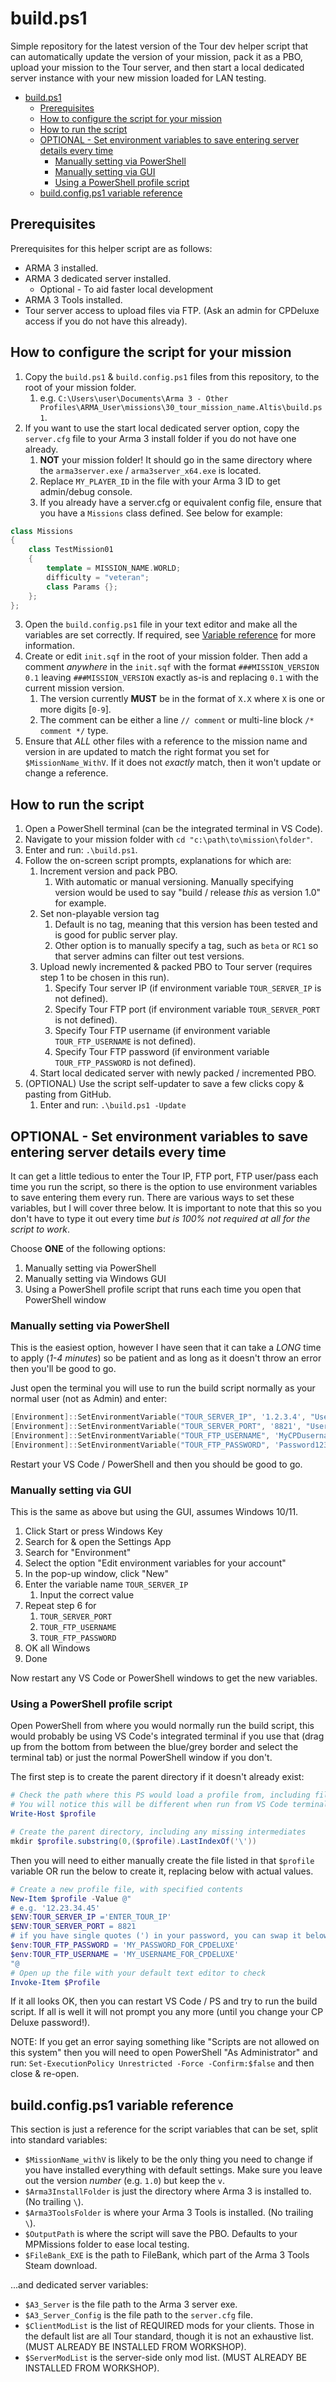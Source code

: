 # build.ps1

Simple repository for the latest version of the Tour dev helper script that can automatically update the version of your mission, pack it as a PBO, upload your mission to the Tour server, and then start a local dedicated server instance with your new mission loaded for LAN testing.

- [build.ps1](#buildps1)
  - [Prerequisites](#prerequisites)
  - [How to configure the script for your mission](#how-to-configure-the-script-for-your-mission)
  - [How to run the script](#how-to-run-the-script)
  - [OPTIONAL - Set environment variables to save entering server details every time](#optional---set-environment-variables-to-save-entering-server-details-every-time)
    - [Manually setting via PowerShell](#manually-setting-via-powershell)
    - [Manually setting via GUI](#manually-setting-via-gui)
    - [Using a PowerShell profile script](#using-a-powershell-profile-script)
  - [build.config.ps1 variable reference](#buildconfigps1-variable-reference)

## Prerequisites

Prerequisites for this helper script are as follows:

- ARMA 3 installed.
- ARMA 3 dedicated server installed.
  - Optional - To aid faster local development
- ARMA 3 Tools installed.
- Tour server access to upload files via FTP. (Ask an admin for CPDeluxe access if you do not have this already).

## How to configure the script for your mission

1. Copy the `build.ps1` & `build.config.ps1` files from this repository, to the root of your mission folder.
    1. e.g. `C:\Users\user\Documents\Arma 3 - Other Profiles\ARMA_User\missions\30_tour_mission_name.Altis\build.ps1`.
2. If you want to use the start local dedicated server option, copy the `server.cfg` file to your Arma 3 install folder if you do not have one already.
    1. __NOT__ your mission folder! It should go in the same directory where the `arma3server.exe` / `arma3server_x64.exe` is located.
    2. Replace `MY_PLAYER_ID` in the file with your Arma 3 ID to get admin/debug console.
    3. If you already have a server.cfg or equivalent config file, ensure that you have a `Missions` class defined. See below for example:
```hpp
class Missions
{
	class TestMission01
	{
		template = MISSION_NAME.WORLD;
		difficulty = "veteran";
		class Params {};
	};
};
```
3. Open the `build.config.ps1` file in your text editor and make all the variables are set correctly. If required, see [Variable reference](#buildps1-variable-reference) for more information.
4. Create or edit `init.sqf` in the root of your mission folder. Then add a comment _anywhere_ in the `init.sqf` with the format `###MISSION_VERSION 0.1` leaving `###MISSION_VERSION` exactly as-is and replacing `0.1` with the current mission version.
    1. The version currently __MUST__ be in the format of `X.X` where `X` is one or more digits [`0-9`].
    2. The comment can be either a line `// comment` or multi-line block `/* comment */` type.
5. Ensure that _ALL_ other files with a reference to the mission name and version in are updated to match the right format you set for `$MissionName_WithV`. If it does not _exactly_ match, then it won't update or change a reference.

## How to run the script

1. Open a PowerShell terminal (can be the integrated terminal in VS Code).
2. Navigate to your mission folder with `cd "c:\path\to\mission\folder"`.
3. Enter and run: `.\build.ps1`.
4. Follow the on-screen script prompts, explanations for which are:
   1. Increment version and pack PBO.
      1. With automatic or manual versioning. Manually specifying version would be used to say "build / release _this_ as version 1.0" for example.
   2. Set non-playable version tag
      1. Default is no tag, meaning that this version has been tested and is good for public server play.
      2. Other option is to manually specify a tag, such as `beta` or `RC1` so that server admins can filter out test versions.
   3. Upload newly incremented & packed PBO to Tour server (requires step 1 to be chosen in this run).
      1. Specify Tour server IP (if environment variable `TOUR_SERVER_IP` is not defined).
      2. Specify Tour FTP port (if environment variable `TOUR_SERVER_PORT` is not defined).
      3. Specify Tour FTP username (if environment variable `TOUR_FTP_USERNAME` is not defined).
      4. Specify Tour FTP password (if environment variable `TOUR_FTP_PASSWORD` is not defined).
   4. Start local dedicated server with newly packed / incremented PBO.
5. (OPTIONAL) Use the script self-updater to save a few clicks copy & pasting from GitHub.
   1. Enter and run: `.\build.ps1 -Update`

## OPTIONAL - Set environment variables to save entering server details every time

It can get a little tedious to enter the Tour IP, FTP port, FTP user/pass each time you run the script, so there is the option to use environment variables to save entering them every run. There are various ways to set these variables, but I will cover three below. It is important to note that this so you don't have to type it out every time _but is 100% not required at all for the script to work_.

Choose __ONE__ of the following options:

1. Manually setting via PowerShell
2. Manually setting via Windows GUI
3. Using a PowerShell profile script that runs each time you open that PowerShell window

### Manually setting via PowerShell

This is the easiest option, however I have seen that it can take a _LONG_ time to apply (_1-4 minutes_) so be patient and as long as it doesn't throw an error then you'll be good to go.

Just open the terminal you will use to run the build script normally as your normal user (not as Admin) and enter:

```powershell
[Environment]::SetEnvironmentVariable("TOUR_SERVER_IP", '1.2.3.4', "User")
[Environment]::SetEnvironmentVariable("TOUR_SERVER_PORT", '8821', "User")
[Environment]::SetEnvironmentVariable("TOUR_FTP_USERNAME", 'MyCPDusername', "User")
[Environment]::SetEnvironmentVariable("TOUR_FTP_PASSWORD", 'Password123!', "User")
```

Restart your VS Code / PowerShell and then you should be good to go.

### Manually setting via GUI

This is the same as above but using the GUI, assumes Windows 10/11.

1. Click Start or press Windows Key
2. Search for & open the Settings App
3. Search for "Environment"
4. Select the option "Edit environment variables for your account"
5. In the pop-up window, click "New"
6. Enter the variable name `TOUR_SERVER_IP`
   1. Input the correct value
7. Repeat step 6 for
   1. `TOUR_SERVER_PORT`
   2. `TOUR_FTP_USERNAME`
   3. `TOUR_FTP_PASSWORD`
8. OK all Windows
9. Done

Now restart any VS Code or PowerShell windows to get the new variables.

### Using a PowerShell profile script

Open PowerShell from where you would normally run the build script, this would probably be using VS Code's integrated terminal if you use that (drag up from the bottom from between the blue/grey border and select the terminal tab) or just the normal PowerShell window if you don't.

The first step is to create the parent directory if it doesn't already exist:

```powershell
# Check the path where this PS would load a profile from, including file name
# You will notice this will be different when run from VS Code terminal and the native (blue) one
Write-Host $profile

# Create the parent directory, including any missing intermediates
mkdir $profile.substring(0,($profile).LastIndexOf('\'))
```

Then you will need to either manually create the file listed in that `$profile` variable OR run the below to create it, replacing below with actual values.

```powershell
# Create a new profile file, with specified contents
New-Item $profile -Value @"
# e.g. '12.23.34.45'
$ENV:TOUR_SERVER_IP ='ENTER_TOUR_IP'
$ENV:TOUR_SERVER_PORT = 8821
# if you have single quotes (') in your password, you can swap it below for doubles (")
$env:TOUR_FTP_PASSWORD = 'MY_PASSWORD_FOR_CPDELUXE'
$env:TOUR_FTP_USERNAME = 'MY_USERNAME_FOR_CPDELUXE'
"@
# Open up the file with your default text editor to check
Invoke-Item $Profile
```

If it all looks OK, then you can restart VS Code / PS and try to run the build script. If all is well it will not prompt you any more (until you change your CP Deluxe password!).

NOTE: If you get an error saying something like "Scripts are not allowed on this system" then you will need to open PowerShell "As Administrator" and run: `Set-ExecutionPolicy Unrestricted -Force -Confirm:$false` and then close & re-open.

## build.config.ps1 variable reference

This section is just a reference for the script variables that can be set, split into standard variables:

- `$MissionName_withV` is likely to be the only thing you need to change if you have installed everything with default settings. Make sure you leave out the version _number_ (e.g. `1.0`) but keep the `v`.
- `$Arma3InstallFolder` is just the directory where Arma 3 is installed to. (No trailing `\`).
- `$Arma3ToolsFolder` is where your Arma 3 Tools is installed. (No trailing `\`).
- `$OutputPath` is where the script will save the PBO. Defaults to your MPMissions folder to ease local testing.
- `$FileBank_EXE` is the path to FileBank, which part of the Arma 3 Tools Steam download.

...and dedicated server variables:

- `$A3_Server` is the file path to the Arma 3 server exe.
- `$A3_Server_Config` is the file path to the `server.cfg` file.
- `$ClientModList` is the list of REQUIRED mods for your clients. Those in the default list are all Tour standard, though it is not an exhaustive list. (MUST ALREADY BE INSTALLED FROM WORKSHOP).
- `$ServerModList` is the server-side only mod list. (MUST ALREADY BE INSTALLED FROM WORKSHOP).
